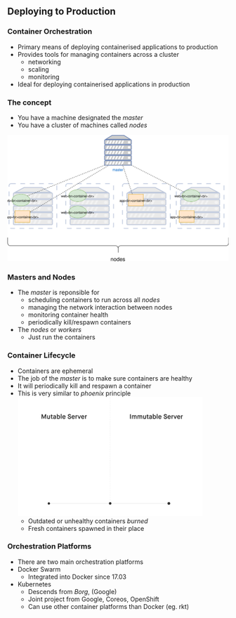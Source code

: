 ## Deploying to Production


### Container Orchestration
* Primary means of deploying containerised applications to production <!-- .element: class="fragment" data-fragment-index="0" -->
* Provides tools for managing containers across a cluster <!-- .element: class="fragment" data-fragment-index="1" -->
   + networking
   + scaling
   + monitoring
* Ideal for deploying containerised applications in production <!-- .element: class="fragment" data-fragment-index="2" -->


### The concept

* You have a machine designated the <!-- .element: class="fragment" data-fragment-index="0" -->_master_ 
* You have a cluster of machines called <!-- .element: class="fragment" data-fragment-index="1" -->_nodes_ 

![Orchestration](img/container-orchestration.svg "Container Orchestration") <!-- .element: class="fragment" data-fragment-index="3" -->


### Masters and Nodes
* The <!-- .element: class="fragment" data-fragment-index="3" -->_master_  is reponsible for
   + scheduling containers to run across all <!-- .element: class="fragment" data-fragment-index="4" -->_nodes_
   + managing the network interaction between nodes <!-- .element: class="fragment" data-fragment-index="5" -->
   + monitoring container health <!-- .element: class="fragment" data-fragment-index="6" -->
   + periodically kill/respawn containers <!-- .element: class="fragment" data-fragment-index="7" -->
* The <!-- .element: class="fragment" data-fragment-index="8" -->_nodes_ or _workers_
   + Just run the containers



### Container Lifecycle 
* Containers are ephemeral
* The job of the _master_ is to make sure containers are healthy
* It will periodically kill and respawn a container
* This is very similar to _phoenix_ principle ![immutable arch](img/immutable_infrastructure.gif "Immutable Architecture") <!-- .element: class="img-right" -->
   + Outdated or unhealthy containers <!-- .element: class="fragment" data-fragment-index="0" -->_burned_
   + Fresh containers spawned in their place <!-- .element: class="fragment" data-fragment-index="1" -->


### Orchestration Platforms

* There are two main orchestration platforms
* Docker Swarm
   + Integrated into Docker since 17.03
* Kubernetes
   + Descends from _Borg_, (Google)
   + Joint project from Google, Coreos, OpenShift
   + Can use other container platforms than Docker (eg. rkt)
